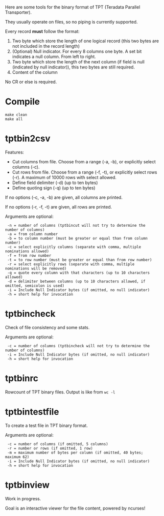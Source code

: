 Here are some tools for the binary format of TPT (Teradata Parallel Transporter).

They usually operate on files, so no piping is currently supported.

Every record **must** follow the format:

1. Two byte which store the length of one logical record (this two bytes are not included in the record length)
2. (Optional) Null indicator. For every 8 columns one byte. A set bit indicates a null column. From left to right.
3. Two byte which store the length of the next column (if field is null (indicated by null indicator)), this two bytes are still required.
4. Content of the column

No CR or else is required.

# Compile

```
make clean
make all
```

# tptbin2csv

Features:

* Cut columns from file. Choose from a range (-a, -b), or explicitly select columns (-c).
* Cut rows from file. Choose from a range (-f, -t), or explicitly select rows (-r). A maximum of 10000 rows with select allowed.
* Define field delimiter (-d) (up to ten bytes)
* Define quoting sign (-q) (up to ten bytes)

If no options (-c, -a, -b) are given, all columns are printed.

If no options (-r, -f, -t) are given, all rows are printed.

Arguments are optional:
```
 -n = number of columns (tptbincut will not try to determine the number of columns)
 -a = from column number
 -b = to column number (must be greater or equal than from column number)
 -c = select explicitly columns (separate with comma, multiple nominations allowed)
 -f = from row number
 -t = to row number (must be greater or equal than from row number)
 -r = select explicitly rows (separate with comma, multiple nominations will be removed)
 -q = quote every column with that characters (up to 10 characters allowed)
 -d = delimiter between columns (up to 10 characters allowed, if omitted, semicolon is used)
 -i = Include Null Indicator bytes (if omitted, no null indicator)
 -h = short help for invocation
```

# tptbincheck

Check of file consistency and some stats.

Arguments are optional:
```
 -c = number of columns (tptbincheck will not try to determine the number of columns)
 -i = Include Null Indicator bytes (if omitted, no null indicator)
 -h = short help for invocation
```

# tptbinrc

Rowcount of TPT binary files. Output is like from `wc -l`

# tptbintestfile

To create a test file in TPT binary format.

Arguments are optional:
```
 -c = number of columns (if omitted, 5 columns)
 -r = number or rows (if omitted, 1 row)
 -m = maximum number of bytes per column (if omitted, 40 bytes; maximum 62)
 -i = Include Null Indicator bytes (if omitted, no null indicator)
 -h = short help for invocation
```

# tptbinview

Work in progress.

Goal is an interactive viewer for the file content, powered by ncurses!

